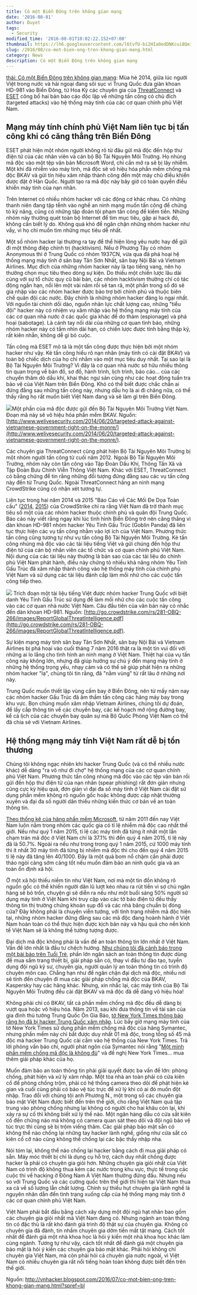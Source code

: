 ```yaml
---
title: Có một Biển Đông trên không gian mạng
date: '2016-08-01'
author: Duyet
tags:
  - Security
modified_time: '2016-08-01T10:02:22.152+07:00'
thumbnail: https://lh6.googleusercontent.com/l6tvfU-bi2HIa0edDNKcui8Qei6QjBgGxUrhYdHXe3_8m9gGbW0uFZzxRuXyh7DUIysdotaNGFeNY-6wf6jxsSRH-rtMb65uphWXAhT3QdKPEtBaJE3hkI5byXGPlZbPvSPYAUHW=s1600
slug: /2016/08/co-mot-bien-ong-tren-khong-gian-mang.html
category: News
description: Có một Biển Đông trên không gian mạng
---
```


[thái: Có một Biển Đông trên không gian mạng](http://vnhacker.blogspot.com/2016/07/co-mot-bien-ong-tren-khong-gian-mang.html?spref=bl): Mùa hè 2014, giữa lúc người Việt trong nước và hải ngoại đang sôi sục vì Trung Quốc đưa giàn khoan HD-981 vào Biển Đông, từ Hoa Kỳ các chuyên gia của [ThreatConnect](https://www.threatconnect.com/piercing-the-cows-tongue-china-targeting-south-china-seas-nations/) và [ESET](http://www.welivesecurity.com/2014/06/20/targeted-attack-against-vietnamese-government-right-on-the-monre/) công bố hai bản báo cáo độc lập về những tấn công có chủ đích (targeted attacks) vào hệ thống máy tính của các cơ quan chính phủ Việt Nam.

## Mạng máy tính chính phủ Việt Nam liên tục bị tấn công khi có căng thẳng trên Biển Đông

ESET phát hiện một nhóm người không rõ từ đâu gửi mã độc đến hộp thư điện tử của các nhân viên và cán bộ Bộ Tài Nguyên Môi Trường. Họ nhúng mã độc vào một tệp văn bản Microsoft Word, chỉ cần mở ra sẽ bị lây nhiễm. Một khi đã nhiễm vào máy tính, mã độc sẽ vô hiệu hóa phần mềm chống mã độc BKAV và gửi tín hiệu xâm nhập thành công đến một máy chủ điều khiển được đặt ở Hàn Quốc. Người tạo ra mã độc này bây giờ có toàn quyền điều khiển máy tính của nạn nhân.

Trên Internet có nhiều nhóm hacker với các động cơ khác nhau. Có những thanh niên đang tập tễnh vào nghề an ninh mạng muốn tấn công để chứng tỏ kỹ năng, cũng có những tập đoàn tội phạm tấn công để kiếm tiền. Những nhóm này thường quét toàn bộ Internet để tìm mục tiêu, gặp ai hack đó, không cần biết lý do. Không quá khó để ngăn chặn những nhóm hacker như vầy, vì họ chỉ muốn tìm những mục tiêu dễ nhất.

Một số nhóm hacker lại thường ra tay để thể hiện lòng yêu nước hay để gửi đi một thông điệp chính trị (hacktivism). Nếu ở Phương Tây có nhóm Anonymous thì ở Trung Quốc có nhóm 1937CN, vừa qua đã phá hoại hệ thống mạng máy tính ở sân bay Tân Sơn Nhất, sân bay Nội Bài và Vietnam Airlines. Mục đích của những nhóm hacker này là tạo tiếng vang, nên họ thường chọn mục tiêu theo dòng sự kiện. Do thiếu một chiến lược lâu dài cùng với sự tổ chức quy cũ bài bản, các nhóm hacktivism thường chỉ có tác động ngắn hạn, nổi lên một vài năm rồi sẽ tan rã, một phần trong số đó sẽ gia nhập vào các nhóm hacker được bảo trợ bởi chính phủ và thuộc biên chế quân đội các nước. Đây chính là những nhóm hacker đáng lo ngại nhất. Với nguồn tài chính dồi dào, nguồn nhân lực chất lượng cao, những "tiểu đội" hacker này có nhiệm vụ xâm nhập vào hệ thống mạng máy tính của các cơ quan nhà nước ở các quốc gia khác để do thám (espionage) và phá hoại (sabotage). Là cánh tay nối dài của những cơ quan tình báo, những nhóm hacker này có tầm nhìn dài hạn, có chiến lược được tính bằng thập kỷ, rất kiên nhẫn, không dễ gì bỏ cuộc.

Tấn công mà ESET mô tả là một tấn công được thực hiện bởi một nhóm hacker như vậy. Kẻ tấn công hiểu rõ nạn nhân (máy tính có cài đặt BKAV) và toàn bộ chiếc dịch của họ chỉ nhằm vào một mục tiêu duy nhất. Tại sao lại là Bộ Tài Nguyên Môi Trường? Vì đây là cơ quan nhà nước sở hữu nhiều thông tin quan trọng về bản đồ, sơ đồ, hành trình, lịch trình, báo cáo… của các chuyến thăm dò dầu khí, khai thác ngư sản cũng như các hoạt động tuần tra bảo vệ của Việt Nam trên Biển Đông. Khó có thể biết được chắc chắn ai đứng đằng sau những tấn công này, nhưng dẫu họ là ai đi chăng nữa, có thể thấy rằng họ rất muốn biết Việt Nam đang và sẽ làm gì trên Biển Đông.

![](https://lh6.googleusercontent.com/l6tvfU-bi2HIa0edDNKcui8Qei6QjBgGxUrhYdHXe3_8m9gGbW0uFZzxRuXyh7DUIysdotaNGFeNY-6wf6jxsSRH-rtMb65uphWXAhT3QdKPEtBaJE3hkI5byXGPlZbPvSPYAUHW)Một phần của mã độc được gửi đến Bộ Tài Nguyên Môi Trường Việt Nam. Đoạn mã này sẽ vô hiệu hóa phần mềm BKAV. Nguồn: [http://www.welivesecurity.com/2014/06/20/targeted-attack-against-vietnamese-government-right-on-the-monre/](http://www.welivesecurity.com/2014/06/20/targeted-attack-against-vietnamese-government-right-on-the-monre/).

Các chuyên gia ThreatConnect cũng phát hiện Bộ Tài Nguyên Môi Trường bị một nhóm người tấn công từ cuối năm 2012. Ngoài Bộ Tài Nguyên Môi Trường, nhóm này còn tấn công vào Tập Đoàn Dầu Khí, Thông Tấn Xã và Tập Đoàn Bưu Chính Viễn Thông Việt Nam. Khác với ESET, ThreatConnect có bằng chứng để tin rằng những đối tượng đứng đằng sau các vụ tấn công này đến từ Trung Quốc. Ngoài ThreatConnect hãng an ninh mạng CrowdStrike cũng có nhận xét tương tự.

Liên tục trong hai năm 2014 và 2015 "Báo Cáo về Các Mối Đe Dọa Toàn cầu" ([2014](http://go.crowdstrike.com/rs/281-OBQ-266/images/ReportGlobalThreatIntelligence.pdf), [2015](http://go.crowdstrike.com/rs/281-OBQ-266/images/15GlobalThreatReport.pdf)) của CrowdStrike chỉ ra rằng Việt Nam đã trở thành mục tiêu số một của các nhóm hacker thuộc chính phủ và quân đội Trung Quốc. Báo cáo này viết rằng ngay khi lúc tình hình Biển Đông trở nên căng thẳng vì dàn khoan HD-981 nhóm hacker Yêu Tinh Gấu Trúc (Goblin Panda) đã liên tục thực hiện các vụ tấn công nhằm vào lợi ích của Việt Nam. Phương thức tấn công cũng tương tự như vụ tấn công Bộ Tài Nguyên Môi Trường. Kẻ tấn công nhúng mã độc vào các tài liệu tiếng Việt và gửi chúng đến hộp thư điện tử của cán bộ nhân viên các tổ chức và cơ quan chính phủ Việt Nam. Nội dung của các tài liệu này thường là bản sao của các tài liệu do chính phủ Việt Nam phát hành, điều này chứng tỏ nhiều khả năng nhóm Yêu Tinh Gấu Trúc đã xâm nhập thành công vào hệ thống máy tính của chính phủ Việt Nam và sử dụng các tài liệu đánh cắp làm mồi nhử cho các cuộc tấn công tiếp theo.

![](https://lh3.googleusercontent.com/kxRJaTrIjx5G7cHYf5ysRLgP1b6AYD3uavJ7VaathzhnsD8yil-IutHOmsDpE5nIUl2-JYU_OFBT4M7L8KUHSa30LwfSaNwBi1bkXeWOua1_M_s5owuJMweKbRhYSzu_WhEru-yP)
Trích đoạn một tài liệu tiếng Việt được nhóm hacker Trung Quốc với biệt danh Yêu Tinh Gấu Trúc sử dụng để làm mồi nhử cho các cuộc tấn công vào các cơ quan nhà nước Việt Nam. Câu đầu tiên của văn bản này có nhắc đến dàn khoan HD-981. Nguồn: [http://go.crowdstrike.com/rs/281-OBQ-266/images/ReportGlobalThreatIntelligence.pdf](http://go.crowdstrike.com/rs/281-OBQ-266/images/ReportGlobalThreatIntelligence.pdf).

Sự kiện mạng máy tính sân bay Tân Sơn Nhất, sân bay Nội Bài và Vietnam Airlines bị phá hoại vào cuối tháng 7 năm 2016 thật ra là một tin vui đối với những ai lo lắng cho tình hình an ninh mạng ở Việt Nam. Thiệt hại của vụ tấn công này không lớn, nhưng đã giúp hướng sự chú ý đến mạng máy tính ở những hệ thống trọng yếu, nhạy cảm và có thể sẽ giúp phát hiện ra những nhóm hacker "lạ", chúng tôi tin rằng, đã "nằm vùng" từ rất lâu ở những nơi này.

Trung Quốc muốn thiết lập vùng cấm bay ở Biển Đông, nên từ mấy năm nay các nhóm hacker Gấu Trúc đã âm thầm tấn công các hãng máy bay trong khu vực. Bọn chúng muốn xâm nhập Vietnam Airlines, chúng tôi dự đoán, để lấy cắp thông tin về các chuyến bay, các kế hoạch mở rộng đường bay, kể cả lịch của các chuyến bay quân sự mà Bộ Quốc Phòng Việt Nam có thể đã chia sẻ với Vietnam Airlines.

## Hệ thống mạng máy tính Việt Nam rất dễ bị tổn thương

Chúng tôi không ngạc nhiên khi hacker Trung Quốc (và có thể nhiều nước khác) dễ dàng "ra vô như đi chợ" hệ thống mạng của các cơ quan chính phủ Việt Nam. Phương thức tấn công nhúng mã độc vào các tệp văn bản rồi gửi đến hộp thư điện tử của nạn nhân (spear phishing) rất đơn giản nhưng cũng cực kỳ hiệu quả, đơn giản vì đại đa số máy tính ở Việt Nam cài đặt sử dụng phần mềm không rõ nguồn gốc hoặc không được cập nhật thường xuyên và đại đa số người dân thiếu những kiến thức cơ bản về an toàn thông tin.

[Theo thống kê của hãng phần mềm Microsoft](https://www.microsoft.com/security/sir/default.aspx), từ năm 2011 đến nay Việt Nam luôn nằm trong nhóm các quốc gia có tỉ lệ nhiễm mã độc cao nhất thế giới. Nếu như quý 1 năm 2015, tỉ lệ các máy tính đã từng ít nhất một lần chạm trán mã độc ở Việt Nam chỉ là 37.1% thì đến quý 4 năm 2015, tỉ lệ này đã là 50.7%. Ngoài ra nếu như trong trong quý 1 năm 2015, cứ 1000 máy tính thì ít nhất 30 máy tính đã từng bị nhiễm mã độc thì cho đến quý 4 năm 2015 tỉ lệ này đã tăng lên 40/1000. Đây là một quả bom nổ chậm cần phải được tháo ngòi càng sớm càng tốt nếu muốn đảm bảo an ninh quốc gia và an toàn ổn định xã hội.

Ở một xã hội thiếu niềm tin như Việt Nam, nơi mà một tin đồn không rõ nguồn gốc có thể khiến người dân lũ lượt kéo nhau ra rút tiền vì sợ chủ ngân hàng sẽ bỏ trốn, chuyện gì sẽ diễn ra nếu như một buổi sáng 50% người sử dụng máy tính ở Việt Nam khi truy cập vào các tờ báo điện tử đều thấy thông tin thị trường chứng khoán sụp đổ và các nhà băng chuẩn bị đóng cửa? Đây không phải là chuyện viễn tưởng, với tình trạng nhiễm mã độc hiện tại, những nhóm hacker đứng đằng sau các mã độc đang hoành hành ở Việt Nam hoàn toàn có thể thực hiện được kịch bản này và hậu quả cho nền kinh tế Việt Nam sẽ là không thể tưởng tượng được.

Đại dịch mã độc không phải là vấn đề an toàn thông tin lớn nhất ở Việt Nam. Vấn đề lớn nhất là đầu tư chệch hướng. [Như chúng tôi đã cảnh báo trong một bài báo trên Tuổi Trẻ](http://nhipsongso.tuoitre.vn/tin/20160103/an-ninh-mang-tai-vn-chay-theo-iso-thiet-bi/1031878.html), phần lớn ngân sách an toàn thông tin được dùng để mua sắm trang thiết bị, giải pháp sẵn có, thay vì đầu tư đào tạo, tuyển dụng đội ngũ kỹ sư, chuyên gia, người quản lý an toàn thông tin có trình độ chuyên môn cao. Chẳng hạn như để ngăn chặn đại dịch mã độc, nhiều nơi sẽ tính đến chuyện đi mua các giải pháp chống mã độc của BKAV, Kaspersky hay các hãng khác. Nhưng, xin nhắc lại, các máy tính của Bộ Tài Nguyên Môi Trường đều cài đặt BKAV và mã độc đã dễ dàng vô hiệu hóa!

Không phải chỉ có BKAV, tất cả phần mềm chống mã độc đều dễ dàng bị vượt qua hoặc vô hiệu hóa. Năm 2013, sau khi đưa thông tin về tài sản của gia đình thủ tướng Trung Quốc Ôn Gia Bảo, [tờ New York Times thông báo rằng họ đã bị hacker Trung Quốc xâm nhập](http://www.nytimes.com/2013/01/31/technology/chinese-hackers-infiltrate-new-york-times-computers.html?_r=0). Lúc bấy giờ mạng máy tính của tờ New York Times sử dụng phần mềm chống mã độc của hãng Symantec, nhưng phần mềm này chỉ bắt được duy nhất 01 mã độc, trong tổng số 45 mã độc mà hacker Trung Quốc cài cắm vào hệ thống của New York Times. Trả lời phỏng vấn báo chí, người phát ngôn của Symantec nói rằng "[Một mình phần mềm chống mã độc là không đủ](http://abcnews.go.com/blogs/headlines/2013/01/nyt-in-chinese-hack-symantec-anti-virus-failed-44-times/)" và đề nghị New York Times… mua thêm giải pháp khác của họ.

Muốn đảm bảo an toàn thông tin phải giải quyết được ba vấn đề lớn: phòng chống, phát hiện và xử lý xâm nhập. Một tòa nhà an toàn phải có cửa kiên cố để phòng chống trộm, phải có hệ thống camera theo dõi để phát hiện kẻ gian và cuối cùng phải có bảo vệ túc trực để xử lý khi có ai đó muốn đột nhập. Trao đổi với chúng tôi anh Phương N., một trong số các chuyên gia bảo mật Việt Nam được biết đến trên thế giới, cho rằng Việt Nam quá tập trung vào phòng chống nhưng lại không có người cho hai khâu còn lại, khi xảy ra sự cố thì không biết xử lý thế nào. Một ngân hàng dẫu có cửa sắt kiên cố đến chừng nào mà không có camera quan sát theo dõi và đội ngũ bảo vệ túc trực thì cũng sẽ bị trộm viếng thăm. Các giải pháp bảo mật sẵn có không thể nào chống lại những tay hacker lành nghề, giống như cửa sắt có kiên cố cỡ nào cũng không thể chống lại các bậc thầy nhập nha.

Nói tóm lại, không thể nào chống lại hacker bằng cách đi mua giải pháp có sẵn. Máy móc thiết bị chỉ là dụng cụ hỗ trợ, cách duy nhất chống được hacker là phải có chuyên gia giỏi hơn. Những chuyên gia giỏi nhất của Việt Nam có trình độ không thua kém các nước trong khu vực, thực tế trong các cuộc thi về hacking ở Đông Nam Á Việt Nam thường đứng đầu. Nhưng nếu so với Trung Quốc và các cường quốc trên thế giới thì hiện tại Việt Nam thua xa cả về số lượng lẫn chất lượng. Chính sự thiếu hụt chuyên gia lành nghề là nguyên nhân dẫn đến tình trạng xuống cấp của hệ thống mạng máy tính ở các cơ quan chính phủ Việt Nam.

Việt Nam phải bắt đầu bằng cách xây dựng một đội ngũ hạt nhân bao gồm các chuyên gia giỏi nhất mà Việt Nam đang có. Nhưng ngành an toàn thông tin có đặc thù là rất khó đánh giá trình độ thật sự của chuyên gia. Không có chuyên gia đã đành, tin nhầm chuyên gia dởm tiền mất tật mang. Cách tốt nhất để đánh giá một nhà khoa học là hỏi ý kiến một nhà khoa học khác làm cùng ngành. Tương tự như vậy, cách tốt nhất để đánh giá một chuyên gia bảo mật là hỏi ý kiến các chuyên gia bảo mật khác. Phải hỏi không chỉ chuyên gia Việt Nam, mà còn phải hỏi cả chuyên gia nước ngoài, vì Việt Nam có nhiều chuyên gia rất nổi tiếng hoàn toàn không được biết đến trên thế giới.

Nguồn: http://vnhacker.blogspot.com/2016/07/co-mot-bien-ong-tren-khong-gian-mang.html?spref=bl
